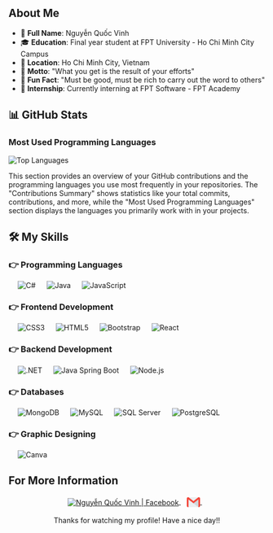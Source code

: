 ## About Me

- 👤 **Full Name**: Nguyễn Quốc Vinh
- 🎓 **Education**: Final year student at FPT University - Ho Chi Minh City Campus
- 🌆 **Location**: Ho Chi Minh City, Vietnam
- 💬 **Motto**: "What you get is the result of your efforts"
- 🌟 **Fun Fact**: "Must be good, must be rich to carry out the word to others"
- 💼 **Internship**: Currently interning at FPT Software - FPT Academy

## 📊 GitHub Stats

### Most Used Programming Languages
![Top Languages](https://github-readme-stats.vercel.app/api/top-langs/?username=VinhUser&theme=radical&hide_border=false&include_all_commits=true&count_private=true&layout=compact)

This section provides an overview of your GitHub contributions and the programming languages you use most frequently in your repositories. The "Contributions Summary" shows statistics like your total commits, contributions, and more, while the "Most Used Programming Languages" section displays the languages you primarily work with in your projects.

## 🛠️ My Skills

### 👉 Programming Languages
&emsp; 
![C#](https://img.shields.io/badge/csharp-%23239120.svg?&logo=csharp&logoColor=white)
&emsp;
![Java](https://img.shields.io/badge/java-%23ED8B00.svg?&logo=java&logoColor=white)
&emsp;
![JavaScript](https://img.shields.io/badge/javascript-%23323330.svg?&logo=javascript&logoColor=%23F7DF1E)

### 👉 Frontend Development
&emsp; 
![CSS3](https://img.shields.io/badge/css3-%231572B6.svg?&logo=css3&logoColor=white)
&emsp;
![HTML5](https://img.shields.io/badge/html5-%23E34F26.svg?&logo=html5&logoColor=white)
&emsp;
![Bootstrap](https://img.shields.io/badge/Bootstrap-%23563D7C.svg?&logo=bootstrap&logoColor=white) 
&emsp;
![React](https://img.shields.io/badge/react-%2320232a.svg?&logo=react&logoColor=%2361DAFB)                                                                 &emsp;

### 👉 Backend Development
&emsp;
![.NET](https://img.shields.io/badge/.NET-512BD4?&logo=.net&logoColor=white)
&emsp;
![Java Spring Boot](https://img.shields.io/badge/Spring%20Boot-%236DB33F.svg?&logo=spring&logoColor=white)
&emsp;
![Node.js](https://img.shields.io/badge/node.js-%23323330.svg?&logo=node.js&logoColor=%23F7DF1E)

### 👉 Databases
&emsp;
![MongoDB](https://img.shields.io/badge/mongodb-%2300f.svg?&logo=mongodb&logoColor=white)
&emsp;
![MySQL](https://img.shields.io/badge/mysql-%2300f.svg?&logo=mysql&logoColor=white)
&emsp;
![SQL Server](https://img.shields.io/badge/sql%20server-%2300f.svg?&logo=microsoft-sql-server&logoColor=white)
&emsp;
![PostgreSQL](https://img.shields.io/badge/postgresql-%23323330.svg?&logo=postgresql&logoColor=%23336791)

### 👉 Graphic Designing
&emsp;
![Canva](https://img.shields.io/badge/Canva-%2300C4CC.svg?&logo=Canva&logoColor=white)

## For More Information
<p align="center">
  <a href="https://www.facebook.com/kosakiyuuki/" target="_blank">
      <img align="center" alt="Nguyễn Quốc Vinh | Facebook" width="24px" src="https://upload.wikimedia.org/wikipedia/en/thumb/0/04/Facebook_f_logo_%282021%29.svg/100px-Facebook_f_logo_%282021%29.svg.png" />
  </a> &nbsp;&nbsp;
  <a href="mailto:vinhnguyenk147@gmail.com" >
    <img align="center" alt="Nguyễn Quốc Vinh | Gmail" width="26px" src="https://github.com/SatYu26/SatYu26/blob/master/Assets/Gmail.svg" />
  </a> &nbsp;&nbsp;
</p>

<div align="center">
  Thanks for watching my profile! Have a nice day!!<br/>
</div>
